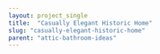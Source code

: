 ```yaml
---
layout: project_single
title:  "Casually Elegant Historic Home"
slug: "casually-elegant-historic-home"
parent: "attic-bathroom-ideas"
---
```

 